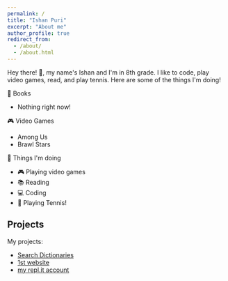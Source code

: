 ```yaml
---
permalink: /
title: "Ishan Puri"
excerpt: "About me"
author_profile: true
redirect_from: 
  - /about/
  - /about.html
---
```


Hey there! 👋, my name's Ishan and I'm in 8th grade. I like to code, play video games, read, and play tennis. Here are some of the things I'm doing!

📖 Books
  * Nothing right now!

🎮 Video Games
  * Among Us
  * Brawl Stars
  
🤖 Things I'm doing
  * 🎮 Playing video games
  * 📚 Reading
  * 💻 Coding
  * 🎾 Playing Tennis!

## Projects

My projects:
 
* [Search Dictionaries](https://repl.it/@bobthecoder123/Search-Dictionaries#main.py)
* [1st website](https://mywebsite.bobthecoder123.repl.co/)
* [my repl.it account](https://repl.it/@bobthecoder123)
